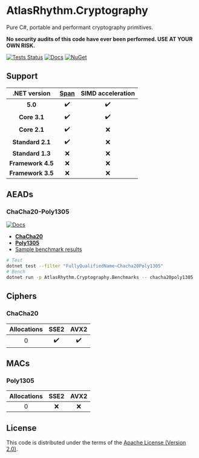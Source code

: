 # AtlasRhythm.Cryptography

Pure C#, portable and performant cryptography primitives.

**No security audits of this code have ever been performed. USE AT YOUR OWN RISK.**

[![Tests Status](https://img.shields.io/github/workflow/status/Atlas-Rhythm/AtlasRhythm.Cryptography.NET/Tests?label=tests&style=for-the-badge)](https://github.com/Atlas-Rhythm/AtlasRhythm.Cryptography.NET/actions?query=workflow%3ATests) [![Docs](https://img.shields.io/badge/docs-master-informational?style=for-the-badge)](https://atlas-rhythm.github.io/AtlasRhythm.Cryptography.NET) [![NuGet](https://img.shields.io/nuget/v/AtlasRhythm.Cryptography?style=for-the-badge)](https://www.nuget.org/packages/AtlasRhythm.Cryptography/)

## Support

| .NET version | [Span](https://docs.microsoft.com/en-us/dotnet/api/system.span-1) | SIMD acceleration |
| :-: | :-: | :-: |
| **5.0** | ✔️ | ✔️ |
| **Core 3.1** | ✔️ | ✔️ |
| **Core 2.1** | ✔️ | ❌ |
| **Standard 2.1** | ✔️ | ❌ |
| **Standard 1.3** | ❌ | ❌ |
| **Framework 4.5** | ❌ | ❌ |
| **Framework 3.5** | ❌ | ❌ |

## AEADs

### ChaCha20-Poly1305

[![Docs](https://img.shields.io/badge/docs-master-informational?style=for-the-badge)](https://atlas-rhythm.github.io/AtlasRhythm.Cryptography.NET/api/AtlasRhythm.Cryptography.Aeads.Chacha20Poly1305.html)

-   [**ChaCha20**](#chacha20)
-   [**Poly1305**](#poly1305)
-   [Sample benchmark results](benchmark-results.md#chacha20-poly1305)

```sh
# Test
dotnet test --filter "FullyQualifiedName~Chacha20Poly1305"
# Bench
dotnet run -p AtlasRhythm.Cryptography.Benchmarks -- chacha20poly1305
```

## Ciphers

### ChaCha20

| Allocations | SSE2 | AVX2 |
| :---------: | :--: | :--: |
|      0      |  ✔️  |  ✔️  |

## MACs

### Poly1305

| Allocations | SSE2 | AVX2 |
| :---------: | :--: | :--: |
|      0      |  ❌  |  ❌  |

## License

This code is distributed under the terms of the [Apache License (Version 2.0)](LICENSE).
